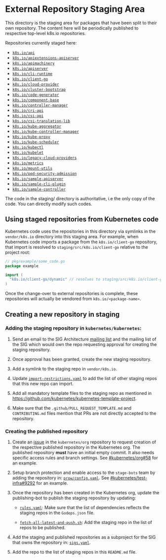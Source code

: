 # External Repository Staging Area

This directory is the staging area for packages that have been split to their
own repository. The content here will be periodically published to respective
top-level k8s.io repositories.

Repositories currently staged here:

- [`k8s.io/api`](https://github.com/kubernetes/api)
- [`k8s.io/apiextensions-apiserver`](https://github.com/kubernetes/apiextensions-apiserver)
- [`k8s.io/apimachinery`](https://github.com/kubernetes/apimachinery)
- [`k8s.io/apiserver`](https://github.com/kubernetes/apiserver)
- [`k8s.io/cli-runtime`](https://github.com/kubernetes/cli-runtime)
- [`k8s.io/client-go`](https://github.com/kubernetes/client-go)
- [`k8s.io/cloud-provider`](https://github.com/kubernetes/cloud-provider)
- [`k8s.io/cluster-bootstrap`](https://github.com/kubernetes/cluster-bootstrap)
- [`k8s.io/code-generator`](https://github.com/kubernetes/code-generator)
- [`k8s.io/component-base`](https://github.com/kubernetes/component-base)
- [`k8s.io/controller-manager`](https://github.com/kubernetes/controller-manager)
- [`k8s.io/cri-api`](https://github.com/kubernetes/cri-api)
- [`k8s.io/csi-api`](https://github.com/kubernetes/csi-api)
- [`k8s.io/csi-translation-lib`](https://github.com/kubernetes/csi-translation-lib)
- [`k8s.io/kube-aggregator`](https://github.com/kubernetes/kube-aggregator)
- [`k8s.io/kube-controller-manager`](https://github.com/kubernetes/kube-controller-manager)
- [`k8s.io/kube-proxy`](https://github.com/kubernetes/kube-proxy)
- [`k8s.io/kube-scheduler`](https://github.com/kubernetes/kube-scheduler)
- [`k8s.io/kubectl`](https://github.com/kubernetes/kubectl)
- [`k8s.io/kubelet`](https://github.com/kubernetes/kubelet)
- [`k8s.io/legacy-cloud-providers`](https://github.com/kubernetes/legacy-cloud-providers)
- [`k8s.io/metrics`](https://github.com/kubernetes/metrics)
- [`k8s.io/mount-utils`](https://github.com/kubernetes/mount-utils)
- [`k8s.io/pod-security-admission`](https://github.com/kubernetes/pod-security-admission)
- [`k8s.io/sample-apiserver`](https://github.com/kubernetes/sample-apiserver)
- [`k8s.io/sample-cli-plugin`](https://github.com/kubernetes/sample-cli-plugin)
- [`k8s.io/sample-controller`](https://github.com/kubernetes/sample-controller)

The code in the staging/ directory is authoritative, i.e the only copy of the
code. You can directly modify such codes.

## Using staged repositories from Kubernetes code

Kubernetes code uses the repositories in this directory via symlinks in the
`vendor/k8s.io` directory into this staging area.  For example, when
Kubernetes code imports a package from the `k8s.io/client-go` repository, that
import is resolved to `staging/src/k8s.io/client-go` relative to the project
root:

```go
// pkg/example/some_code.go
package example

import (
  "k8s.io/client-go/dynamic" // resolves to staging/src/k8s.io/client-go/dynamic
)
```

Once the change-over to external repositories is complete, these repositories
will actually be vendored from `k8s.io/<package-name>`.

## Creating a new repository in staging

### Adding the staging repository in `kubernetes/kubernetes`:

1. Send an email to the SIG Architecture
[mailing list](https://groups.google.com/forum/#!forum/kubernetes-sig-architecture)
and the mailing list of the SIG which would own the repo requesting approval
for creating the staging repository.

2. Once approval has been granted, create the new staging repository.

3. Add a symlink to the staging repo in `vendor/k8s.io`.

4. Update [`import-restrictions.yaml`](/staging/publishing/import-restrictions.yaml)
to add the list of other staging repos that this new repo can import.

5. Add all mandatory template files to the staging repo as mentioned in
https://github.com/kubernetes/kubernetes-template-project.

6. Make sure that the `.github/PULL_REQUEST_TEMPLATE.md` and
`CONTRIBUTING.md` files mention that PRs are not directly accepted to the repository.

### Creating the published repository

1. Create an [issue](https://github.com/kubernetes/org/issues/new?template=repo-create.md)
in the `kubernetes/org` repository to request creation of the respective published
repository in the Kubernetes org. The published repository **must** have an
initial empty commit. It also needs specific access rules and branch settings.
See [#kubernetes/org#58](https://github.com/kubernetes/org/issues/58)
for an example.

2. Setup branch protection and enable access to the `stage-bots` team
by adding the repository in:
[`prow/config.yaml`](https://github.com/kubernetes/test-infra/blob/master/config/prow/config.yaml).
See [#kubernetes/test-infra#9292](https://github.com/kubernetes/test-infra/pull/9292)
for an example.

3. Once the repository has been created in the Kubernetes org,
update the publishing-bot to publish the staging repository by updating:

    - [`rules.yaml`](/staging/publishing/rules.yaml):
    Make sure that the list of dependencies reflects the staging repos in the `Godeps.json` file.

    - [`fetch-all-latest-and-push.sh`](https://github.com/kubernetes/publishing-bot/blob/master/hack/fetch-all-latest-and-push.sh):
    Add the staging repo in the list of repos to be published.

4. Add the staging and published repositories as a subproject for the
SIG that owns the repository in:
[`sigs.yaml`](https://github.com/kubernetes/community/blob/master/sigs.yaml).

5. Add the repo to the list of staging repos in this `README.md` file.
